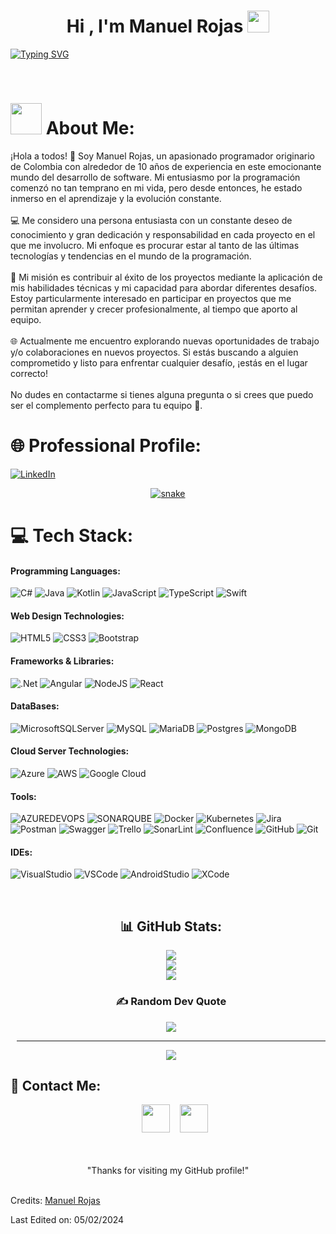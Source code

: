 <h1 align="center"><b>Hi , I'm Manuel Rojas </b><img src="https://media.giphy.com/media/hvRJCLFzcasrR4ia7z/giphy.gif" width="35"></h1>

<a href="https://git.io/typing-svg"><img src="https://readme-typing-svg.herokuapp.com?font=Fira+Code&size=30&pause=1000&color=F7F528&center=true&vCenter=true&random=false&width=1000&height=100&lines=Ingeniero+de+Sistemas;Especialista+en+Seguridad+de+la+Informaci%C3%B3n;Desarrollador+de+Software+FullStack;Mentalidad+Proactiva;Capacidad+de+Aprendizaje+Cont%C3%ADnuo;Capacidad+Anal%C3%ADtica+para+la+Resoluci%C3%B3n+de+Problemas;Trabajo+en+Equipo+con+Marcos+%C3%81giles" alt="Typing SVG" /></a>

<br>

# <picture><img src = "https://github.com/ManuelRojasBDev/MyResources/blob/main/about_me.gif" width = 50px></picture> About Me:
¡Hola a todos! 👋 Soy Manuel Rojas, un apasionado programador originario de Colombia con alrededor de 10 años de experiencia en este emocionante mundo del desarrollo de software. Mi entusiasmo por la programación comenzó no tan temprano en mi vida, pero desde entonces, he estado inmerso en el aprendizaje y la evolución constante.<br><br>💻 Me considero una persona entusiasta con un constante deseo de conocimiento y gran dedicación y responsabilidad en cada proyecto en el que me involucro. Mi enfoque es procurar estar al tanto de las últimas tecnologías y tendencias en el mundo de la programación.<br><br>🚀 Mi misión es contribuir al éxito de los proyectos mediante la aplicación de mis habilidades técnicas y mi capacidad para abordar diferentes desafíos. Estoy particularmente interesado en participar en proyectos que me permitan aprender y crecer profesionalmente, al tiempo que aporto al equipo.<br><br>🌐 Actualmente me encuentro explorando nuevas oportunidades de trabajo y/o colaboraciones en nuevos proyectos. Si estás buscando a alguien comprometido y listo para enfrentar cualquier desafío, ¡estás en el lugar correcto!<br><br>No dudes en contactarme si tienes alguna pregunta o si crees que puedo ser el complemento perfecto para tu equipo 🚀. 

# 🌐 Professional Profile:
[![LinkedIn](https://img.shields.io/badge/LinkedIn-%230077B5.svg?logo=linkedin&logoColor=white)](https://www.linkedin.com/in/manuelantoniorojasbarrero/) 

<div align="center">
  <a href="">
  <img  src="https://github.com/ManuelRojasBDev/MyResources/blob/main/grid-snake.svg"
       alt="snake" /></a>
</div>

<!---- skills ---->
# 💻 Tech Stack:
#### Programming Languages:
![C#](https://img.shields.io/badge/c%23-%23239120.svg?style=for-the-badge&logo=csharp&logoColor=white) 
![Java](https://img.shields.io/badge/java-%23ED8B00.svg?style=for-the-badge&logo=openjdk&logoColor=white) 
![Kotlin](https://img.shields.io/badge/kotlin-%237F52FF.svg?style=for-the-badge&logo=kotlin&logoColor=white) 
![JavaScript](https://img.shields.io/badge/javascript-%23323330.svg?style=for-the-badge&logo=javascript&logoColor=%23F7DF1E) 
![TypeScript](https://img.shields.io/badge/typescript-%23007ACC.svg?style=for-the-badge&logo=typescript&logoColor=white) 
![Swift](https://img.shields.io/badge/swift-F54A2A?style=for-the-badge&logo=swift&logoColor=white) 

#### Web Design Technologies:
![HTML5](https://img.shields.io/badge/html5-%23E34F26.svg?style=for-the-badge&logo=html5&logoColor=white) 
![CSS3](https://img.shields.io/badge/css3-%231572B6.svg?style=for-the-badge&logo=css3&logoColor=white) 
![Bootstrap](https://img.shields.io/badge/bootstrap-%238511FA.svg?style=for-the-badge&logo=bootstrap&logoColor=white) 

#### Frameworks & Libraries:
![.Net](https://img.shields.io/badge/.NET-5C2D91?style=for-the-badge&logo=.net&logoColor=white) 
![Angular](https://img.shields.io/badge/angular-%23DD0031.svg?style=for-the-badge&logo=angular&logoColor=white) 
![NodeJS](https://img.shields.io/badge/node.js-6DA55F?style=for-the-badge&logo=node.js&logoColor=white) 
![React](https://img.shields.io/badge/react-%2320232a.svg?style=for-the-badge&logo=react&logoColor=%2361DAFB) 

#### DataBases:
![MicrosoftSQLServer](https://img.shields.io/badge/Microsoft%20SQL%20Server-CC2927?style=for-the-badge&logo=microsoft%20sql%20server&logoColor=white) 
![MySQL](https://img.shields.io/badge/mysql-%2300000f.svg?style=for-the-badge&logo=mysql&logoColor=white) 
![MariaDB](https://img.shields.io/badge/MariaDB-003545?style=for-the-badge&logo=mariadb&logoColor=white) 
![Postgres](https://img.shields.io/badge/postgres-%23316192.svg?style=for-the-badge&logo=postgresql&logoColor=white) 
![MongoDB](https://img.shields.io/badge/MongoDB-%234ea94b.svg?style=for-the-badge&logo=mongodb&logoColor=white) 

#### Cloud Server Technologies:
![Azure](https://img.shields.io/badge/azure-%230072C6.svg?style=for-the-badge&logo=microsoftazure&logoColor=white) 
![AWS](https://img.shields.io/badge/AWS-%23FF9900.svg?style=for-the-badge&logo=amazon-aws&logoColor=white) 
![Google Cloud](https://img.shields.io/badge/GoogleCloud-%234285F4.svg?style=for-the-badge&logo=google-cloud&logoColor=white)

#### Tools:
![AZUREDEVOPS](https://img.shields.io/badge/azuredevops-0078D7.svg?style=for-the-badge&logo=azuredevops&logoColor=white&color=%230078D7) 
![SONARQUBE](https://img.shields.io/badge/sonarqube-4E9BCD.svg?style=for-the-badge&logo=sonarqube&logoColor=white&color=%234E9BCD) 
![Docker](https://img.shields.io/badge/docker-%230db7ed.svg?style=for-the-badge&logo=docker&logoColor=white) 
![Kubernetes](https://img.shields.io/badge/kubernetes-%23326ce5.svg?style=for-the-badge&logo=kubernetes&logoColor=white) 
![Jira](https://img.shields.io/badge/jira-%230A0FFF.svg?style=for-the-badge&logo=jira&logoColor=white) 
![Postman](https://img.shields.io/badge/Postman-FF6C37?style=for-the-badge&logo=postman&logoColor=white) 
![Swagger](https://img.shields.io/badge/-Swagger-%23Clojure?style=for-the-badge&logo=swagger&logoColor=white) 
![Trello](https://img.shields.io/badge/Trello-%23026AA7.svg?style=for-the-badge&logo=Trello&logoColor=white) 
![SonarLint](https://img.shields.io/badge/SonarLint-CB2029?style=for-the-badge&logo=SONARLINT&logoColor=white) 
![Confluence](https://img.shields.io/badge/confluence-%23172BF4.svg?style=for-the-badge&logo=confluence&logoColor=white) 
![GitHub](https://img.shields.io/badge/github-%23121011.svg?style=for-the-badge&logo=github&logoColor=white) 
![Git](https://img.shields.io/badge/Git-F05032?style=for-the-badge&logo=git&logoColor=white) 

#### IDEs:
![VisualStudio](https://img.shields.io/badge/VisualStudio-%235C2D91?style=for-the-badge&logo=visualstudio&logoColor=white)
![VSCode](https://img.shields.io/badge/VSCode-007ACC?style=for-the-badge&logo=visual-studio-code&logoColor=white) 
![AndroidStudio](https://img.shields.io/badge/AndroidStudio-%233DDC84?style=for-the-badge&logo=androidstudio&logoColor=white)
![XCode](https://img.shields.io/badge/XCode-147EFB?style=for-the-badge&logo=xcode&logoColor=white) 

<!--/skills --->

<br>

<section align="center" style="margin-left: 10px; margin-bottom: 27px;">

# 📊 GitHub Stats:
![](https://github-readme-stats.vercel.app/api?username=Kronos57&theme=gotham&hide_border=false&include_all_commits=false&count_private=false)<br/>
![](https://github-readme-streak-stats.herokuapp.com/?user=Kronos57&theme=gotham&hide_border=false)<br/>
![](https://github-readme-stats.vercel.app/api/top-langs/?username=Kronos57&theme=gotham&hide_border=false&include_all_commits=false&count_private=false&layout=compact)

### ✍️ Random Dev Quote
![](https://quotes-github-readme.vercel.app/api?type=horizontal&theme=radical)

---
[![](https://visitcount.itsvg.in/api?id=Kronos57&icon=0&color=0)](https://visitcount.itsvg.in)

</section>

<!--- contact list section start --->
## 📮 Contact Me:

<section align="center" style="margin-left: 10px; margin-bottom: 27px;">
	<a style="margin-left: 12px; text-decoration: none;" target="_blank" href="https://www.linkedin.com/in/manuelantoniorojasbarrero/">
		<img src="https://www.svgrepo.com/show/138936/linkedin.svg" width="45px">
	</a>
	<a style="margin-left: 12px; text-decoration: none;" target="_blank" href="mail:manuelrojasb57@gmail.com">
		<img src="https://www.svgrepo.com/show/249767/email-mail.svg" width="45px">
	</a>
</section>

<!--- contact list section end --->
<br>

<div align="center" style="margin-top: 5px;">
"Thanks for visiting my GitHub profile!"
</div>

<br>

Credits: [Manuel Rojas](https://github.com/Kronos57)

Last Edited on: 05/02/2024

